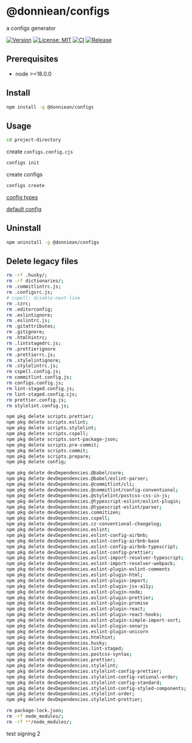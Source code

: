 # @donniean/configs

a configs generator

[![Version](https://img.shields.io/npm/v/@donniean/configs.svg)](https://www.npmjs.com/package/@donniean/configs) [![License: MIT](https://img.shields.io/github/license/donniean/configs)](https://github.com/donniean/configs/blob/master/LICENSE) [![CI](https://github.com/donniean/configs/actions/workflows/ci.yml/badge.svg)](https://github.com/donniean/configs/actions/workflows/ci.yml) [![Release](https://github.com/donniean/configs/actions/workflows/release.yml/badge.svg)](https://github.com/donniean/configs/actions/workflows/release.yml)

## Prerequisites

- node >=18.0.0

## Install

```sh
npm install -g @donniean/configs
```

## Usage

```sh
cd project-directory
```

create `configs.config.cjs`

```sh
configs init
```

create configs

```sh
configs create
```

[config types](src/types/configs-config.ts)

[default config](src/constants/configs-config.ts)

## Uninstall

```sh
npm uninstall -g @donniean/configs
```

## Delete legacy files

```sh
rm -rf .husky/;
rm -rf dictionaries/;
rm .commitlintrc.js;
rm .configsrc.js;
# cspell: disable-next-line
rm .czrc;
rm .editorconfig;
rm .eslintignore;
rm .eslintrc.js;
rm .gitattributes;
rm .gitignore;
rm .htmlhintrc;
rm .lintstagedrc.js;
rm .prettierignore
rm .prettierrc.js;
rm .stylelintignore;
rm .stylelintrc.js;
rm cspell.config.js;
rm commitlint.config.js;
rm configs.config.js;
rm lint-staged.config.js;
rm lint-staged.config.cjs;
rm prettier.config.js;
rm stylelint.config.js;

npm pkg delete scripts.prettier;
npm pkg delete scripts.eslint;
npm pkg delete scripts.stylelint;
npm pkg delete scripts.cspell;
npm pkg delete scripts.sort-package-json;
npm pkg delete scripts.pre-commit;
npm pkg delete scripts.commit;
npm pkg delete scripts.prepare;
npm pkg delete config;

npm pkg delete devDependencies.@babel/core;
npm pkg delete devDependencies.@babel/eslint-parser;
npm pkg delete devDependencies.@commitlint/cli;
npm pkg delete devDependencies.@commitlint/config-conventional;
npm pkg delete devDependencies.@stylelint/postcss-css-in-js;
npm pkg delete devDependencies.@typescript-eslint/eslint-plugin;
npm pkg delete devDependencies.@typescript-eslint/parser;
npm pkg delete devDependencies.commitizen;
npm pkg delete devDependencies.cspell;
npm pkg delete devDependencies.cz-conventional-changelog;
npm pkg delete devDependencies.eslint;
npm pkg delete devDependencies.eslint-config-airbnb;
npm pkg delete devDependencies.eslint-config-airbnb-base
npm pkg delete devDependencies.eslint-config-airbnb-typescript;
npm pkg delete devDependencies.eslint-config-prettier;
npm pkg delete devDependencies.eslint-import-resolver-typescript;
npm pkg delete devDependencies.eslint-import-resolver-webpack;
npm pkg delete devDependencies.eslint-plugin-eslint-comments
npm pkg delete devDependencies.eslint-plugin-html;
npm pkg delete devDependencies.eslint-plugin-import;
npm pkg delete devDependencies.eslint-plugin-jsx-a11y;
npm pkg delete devDependencies.eslint-plugin-node;
npm pkg delete devDependencies.eslint-plugin-prettier;
npm pkg delete devDependencies.eslint-plugin-promise
npm pkg delete devDependencies.eslint-plugin-react;
npm pkg delete devDependencies.eslint-plugin-react-hooks;
npm pkg delete devDependencies.eslint-plugin-simple-import-sort;
npm pkg delete devDependencies.eslint-plugin-sonarjs
npm pkg delete devDependencies.eslint-plugin-unicorn
npm pkg delete devDependencies.htmlhint;
npm pkg delete devDependencies.husky;
npm pkg delete devDependencies.lint-staged;
npm pkg delete devDependencies.postcss-syntax;
npm pkg delete devDependencies.prettier;
npm pkg delete devDependencies.stylelint;
npm pkg delete devDependencies.stylelint-config-prettier;
npm pkg delete devDependencies.stylelint-config-rational-order;
npm pkg delete devDependencies.stylelint-config-standard;
npm pkg delete devDependencies.stylelint-config-styled-components;
npm pkg delete devDependencies.stylelint-order;
npm pkg delete devDependencies.stylelint-prettier;

rm package-lock.json;
rm -rf node_modules/;
rm -rf **/node_modules/;
```

test signing 2
